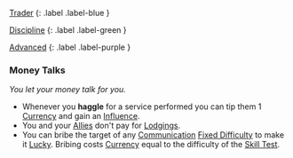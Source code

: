 
[Trader](Game/Character-Development#Trader)
{: .label .label-blue }

[Discipline](Game/Character-Development#Discipline)
{: .label .label-green }

[Advanced](Game/Character-Development#Advanced)
{: .label .label-purple }
### Money Talks
*You let your money talk for you.*
* Whenever you **haggle** for a service performed you can tip them 1 [Currency](Game/Handling-Equipment#Currency) and gain an [Influence](Game/Blocks/Influence).
* You and your [Allies](Game/Core/Terminology#Ally) don't pay for [Lodgings](Game/Telling-The-Story#Lodgings).
* You can bribe the target of any [Communication](Game/Core/Communication) [Fixed Difficulty](Game/Core/Skills#Fixed%20Difficulty) to make it [Lucky](Game/Core/Skills#Lucky). Bribing costs [Currency](Game/Handling-Equipment#Currency) equal to the difficulty of the [Skill Test](Game/Core/Terminology#Skill%20Test).